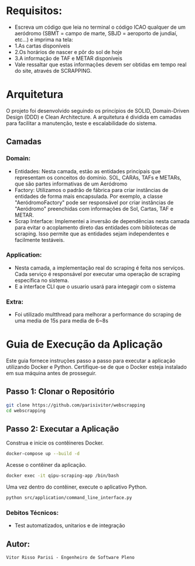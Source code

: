 # Requisitos:
- Escreva um código que leia no terminal o código ICAO qualquer de um aeródromo (SBMT = campo de marte, SBJD = aeroporto de jundiaí, etc...) e imprima na tela:
- 1.As cartas disponíveis
- 2.Os horários de nascer e pôr do sol de hoje
- 3.A informação de TAF e METAR disponíveis
- Vale ressaltar que estas informações devem ser obtidas em tempo real do site, através de SCRAPPING.

# Arquitetura

O projeto foi desenvolvido seguindo os princípios de SOLID, Domain-Driven Design (DDD) e Clean Architecture. A arquitetura é dividida em camadas para facilitar a manutenção, teste e escalabilidade do sistema.

## Camadas

### Domain:
- Entidades: Nesta camada, estão as entidades principais que representam os conceitos do domínio. SOL, CARAs, TAFs e METARs, que são partes informativas de um Aeródromo
- Factory: Utilizamos o padrão de fábrica para criar instâncias de entidades de forma mais encapsulada. Por exemplo, a classe "AeródromoFactory" pode ser responsável por criar instâncias de "Aeródromo" preenchidas com informações de Sol, Cartas, TAF e METAR.
- Scrap Interface: Implementei a inversão de dependências nesta camada para evitar o acoplamento direto das entidades com bibliotecas de scraping. Isso permite que as entidades sejam independentes e facilmente testáveis.

### Application:
- Nesta camada, a implementação real do scraping é feita nos serviços. Cada serviço é responsável por executar uma operação de scraping específica no sistema.
- E a interface CLI que o usuario usará para integagir com o sistema

### Extra:
* Foi utilizado multthread para melhorar a performance do scraping de uma media de 15s para media de 6~8s

# Guia de Execução da Aplicação

Este guia fornece instruções passo a passo para executar a aplicação utilizando Docker e Python. Certifique-se de que o Docker esteja instalado em sua máquina antes de prosseguir.

## Passo 1: Clonar o Repositório

```bash
git clone https://github.com/parisivitor/webscrapping
cd webscrapping
```

## Passo 2: Executar a Aplicação
Construa e inicie os contêineres Docker.
```bash
docker-compose up --build -d
```
Acesse o contêiner da aplicação.
```bash
docker exec -it qipu-scraping-app /bin/bash
```
Uma vez dentro do contêiner, execute o aplicativo Python.
```bash
python src/application/command_line_interface.py
```


### Debitos Técnicos:
* Test automatizados, unitarios e de integração

## Autor:
```
Vitor Risso Parisi - Engenheiro de Software Pleno
```
